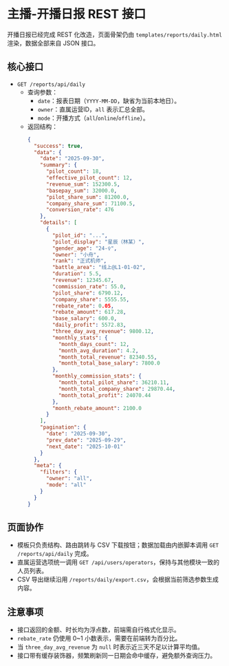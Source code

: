 # 主播-开播日报 REST 接口

开播日报已经完成 REST 化改造，页面骨架仍由 `templates/reports/daily.html` 渲染，数据全部来自 JSON 接口。

## 核心接口

- `GET /reports/api/daily`
  - 查询参数：
    - `date`：报表日期（`YYYY-MM-DD`，缺省为当前本地日）。
    - `owner`：直属运营ID，`all` 表示汇总全部。
    - `mode`：开播方式（`all`/`online`/`offline`）。
  - 返回结构：
    ```json
    {
      "success": true,
      "data": {
        "date": "2025-09-30",
        "summary": {
          "pilot_count": 18,
          "effective_pilot_count": 12,
          "revenue_sum": 152300.5,
          "basepay_sum": 32000.0,
          "pilot_share_sum": 81200.0,
          "company_share_sum": 71100.5,
          "conversion_rate": 476
        },
        "details": [
          {
            "pilot_id": "...",
            "pilot_display": "星辰（林某）",
            "gender_age": "24-♀",
            "owner": "小舟",
            "rank": "正式机师",
            "battle_area": "线上@L1-01-02",
            "duration": 5.5,
            "revenue": 12345.67,
            "commission_rate": 55.0,
            "pilot_share": 6790.12,
            "company_share": 5555.55,
            "rebate_rate": 0.05,
            "rebate_amount": 617.28,
            "base_salary": 600.0,
            "daily_profit": 5572.83,
            "three_day_avg_revenue": 9800.12,
            "monthly_stats": {
              "month_days_count": 12,
              "month_avg_duration": 4.2,
              "month_total_revenue": 82340.55,
              "month_total_base_salary": 7800.0
            },
            "monthly_commission_stats": {
              "month_total_pilot_share": 36210.11,
              "month_total_company_share": 29870.44,
              "month_total_profit": 24070.44
            },
            "month_rebate_amount": 2100.0
          }
        ],
        "pagination": {
          "date": "2025-09-30",
          "prev_date": "2025-09-29",
          "next_date": "2025-10-01"
        }
      },
      "meta": {
        "filters": {
          "owner": "all",
          "mode": "all"
        }
      }
    }
    ```

## 页面协作

- 模板只负责结构、路由跳转与 CSV 下载按钮；数据加载由内嵌脚本调用 `GET /reports/api/daily` 完成。
- 直属运营选项统一调用 `GET /api/users/operators`，保持与其他模块一致的人员列表。
- CSV 导出继续沿用 `/reports/daily/export.csv`，会根据当前筛选参数生成内容。

## 注意事项

- 接口返回的金额、时长均为浮点数，前端需自行格式化显示。
- `rebate_rate` 仍使用 0~1 小数表示，需要在前端转为百分比。
- 当 `three_day_avg_revenue` 为 `null` 时表示近三天不足以计算平均值。
- 接口带有缓存装饰器，频繁刷新同一日期会命中缓存，避免额外查询压力。
